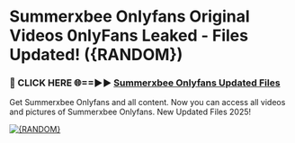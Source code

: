 # Summerxbee Onlyfans Original Videos 0nlyFans Leaked - Files Updated! ({RANDOM})

<h3>🔴 CLICK HERE 🌐==►► <a href="https://betterlinks.top/A2PfLJ" rel="nofollow">Summerxbee Onlyfans Updated Files</a></h3>

Get Summerxbee Onlyfans and all content. Now you can access all videos and pictures of Summerxbee Onlyfans. New Updated Files 2025!

[![{RANDOM}](https://i.imgur.com/ppqm5kG.gif)](https://betterlinks.top/A2PfLJ)